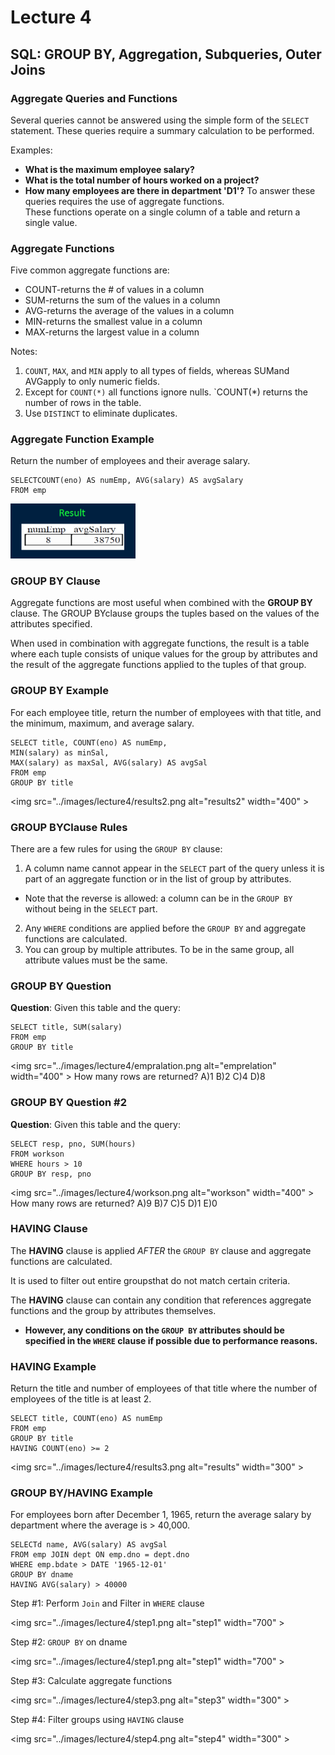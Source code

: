 # Lecture 4

## SQL: GROUP BY, Aggregation, Subqueries, Outer Joins

### Aggregate Queries and Functions
Several queries cannot be answered using the simple form of the `SELECT` statement. These queries require a summary calculation to be performed. 

Examples:
- **What is the maximum employee salary?**
- **What is the total number of hours worked on a project?**
- **How many employees are there in department 'D1'?**
To answer these queries requires the use of aggregate functions.  
These functions operate on a single column of a table and return a single value.


### Aggregate Functions
Five common aggregate functions are:
- COUNT-returns the # of values in a column
- SUM-returns the sum of the values in a column
- AVG-returns the average of the values in a column
- MIN-returns the smallest value in a column
- MAX-returns the largest value in a column

Notes:
1) `COUNT`, `MAX`, and `MIN` apply to all types of fields, whereas SUMand AVGapply to only numeric fields.
2) Except for `COUNT(*)` all functions ignore nulls. `COUNT(*) returns the number of rows in the table.
3) Use `DISTINCT` to eliminate duplicates.

### Aggregate Function Example
Return the number of employees and their average salary.
```
SELECTCOUNT(eno) AS numEmp, AVG(salary) AS avgSalary
FROM emp
```
<img src="../images/lecture4/results1.png" alt="results1" width="200" >

### GROUP BY Clause
Aggregate functions are most useful when combined with the **GROUP BY** clause. The GROUP BYclause groups the tuples based on the values of the attributes specified.

When used in combination with aggregate functions, the result is a table where each tuple consists of unique values for the group by attributes and the result of the aggregate functions applied to the tuples of that group.

### GROUP BY Example
For each employee title, return the number of employees with that title, and the minimum, maximum, and average salary.
```
SELECT title, COUNT(eno) AS numEmp,
MIN(salary) as minSal,
MAX(salary) as maxSal, AVG(salary) AS avgSal
FROM emp
GROUP BY title
```
<img src="../images/lecture4/results2.png alt="results2" width="400" >


### GROUP BYClause Rules
There are a few rules for using the `GROUP BY` clause:
1) A column name cannot appear in the `SELECT` part of the query unless it is part of an aggregate function or in the list of group by attributes.
  - Note that the reverse is allowed: a column can be in the `GROUP BY` without being in the `SELECT` part.
2) Any `WHERE` conditions are applied before the `GROUP BY` and aggregate functions are calculated.
3) You can group by multiple attributes. To be in the same group, all attribute values must be the same.


### GROUP BY Question
**Question**: Given this table and the query:
```
SELECT title, SUM(salary)
FROM emp
GROUP BY title
```
<img src="../images/lecture4/empralation.png alt="emprelation" width="400" >
How many rows are returned?
A)1 B)2 C)4 D)8

### GROUP BY Question #2
**Question**: Given this table and the query:
```
SELECT resp, pno, SUM(hours)
FROM workson
WHERE hours > 10
GROUP BY resp, pno
```
<img src="../images/lecture4/workson.png alt="workson" width="400" >
How many rows are returned?
A)9 B)7 C)5 D)1 E)0


### HAVING Clause
The **HAVING** clause is applied *AFTER* the `GROUP BY` clause and aggregate functions are calculated.

It is used to filter out entire groupsthat do not match certain criteria.

The **HAVING** clause can contain any condition that references aggregate functions and the group by attributes themselves.
- **However, any conditions on the `GROUP BY` attributes should be specified in the `WHERE` clause if possible due to performance reasons.**

### HAVING Example
Return the title and number of employees of that title where the number of employees of the title is at least 2.
```
SELECT title, COUNT(eno) AS numEmp
FROM emp
GROUP BY title
HAVING COUNT(eno) >= 2
```
<img src="../images/lecture4/results3.png alt="results" width="300" >

### GROUP BY/HAVING Example
For employees born after December 1, 1965, return the average salary by department where the average is > 40,000.
```
SELECTd name, AVG(salary) AS avgSal
FROM emp JOIN dept ON emp.dno = dept.dno
WHERE emp.bdate > DATE '1965-12-01'
GROUP BY dname
HAVING AVG(salary) > 40000
```
Step #1: Perform `Join` and Filter in `WHERE` clause

<img src="../images/lecture4/step1.png alt="step1" width="700" >

Step #2: `GROUP BY` on dname

<img src="../images/lecture4/step1.png alt="step1" width="700" >
                                                              
Step #3: Calculate aggregate functions

<img src="../images/lecture4/step3.png alt="step3" width="300" >

Step #4: Filter groups using `HAVING` clause

<img src="../images/lecture4/step4.png alt="step4" width="300" >



